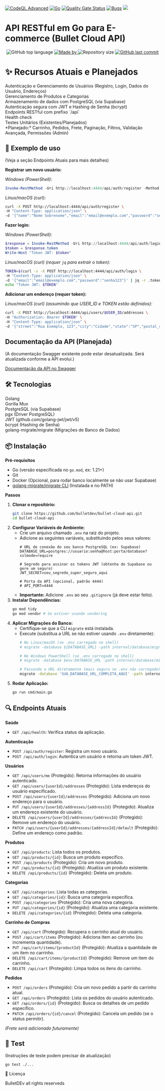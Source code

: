 <p align="center">
  
[![CodeQL Advanced](https://github.com/Bulletdev/bullet-cloud-api/actions/workflows/codeql.yml/badge.svg)](https://github.com/Bulletdev/bullet-cloud-api/actions/workflows/codeql.yml)
[![Go](https://github.com/Bulletdev/bullet-cloud-api/actions/workflows/go.yml/badge.svg)](https://github.com/Bulletdev/bullet-cloud-api/actions/workflows/go.yml)
[![Quality Gate Status](https://sonarcloud.io/api/project_badges/measure?project=Bulletdev_Arremate-certo&metric=alert_status)](https://sonarcloud.io/summary/new_code?id=Bulletdev_Arremate-certo)
[![Bugs](https://sonarcloud.io/api/project_badges/measure?project=Bulletdev_Arremate-certo&metric=bugs)](https://sonarcloud.io/summary/new_code?id=Bulletdev_Arremate-certo)
<img src="https://img.shields.io/badge/status-Produção-Orange"> 
</p>     
   
# API RESTful em Go para E-commerce (Bullet Cloud API)
 
<p align="center"> 
  <img alt="GitHub top language" src="https://img.shields.io/github/languages/top/Bulletdev/bullet-cloud-api?color=04D361&labelColor=000000">  
  
  <a href="https://www.linkedin.com/in/Michael-Bullet/">
    <img alt="Made by" src="https://img.shields.io/static/v1?label=made%20by&message=Michael%20Bullet&color=04D361&labelColor=000000">
  </a>  
  
  <img alt="Repository size" src="https://img.shields.io/github/repo-size/bulletdev/bullet-cloud-api?color=04D361&labelColor=000000">
  
  <a href="https://github.com/Bulletdev/bullet-cloud-api/commits/master">
    <img alt="GitHub last commit" src="https://img.shields.io/github/last-commit/bulletdev/bullet-cloud-api?color=04D361&labelColor=000000">
  </a>
</p>

# ✨ Recursos Atuais e Planejados
<div>
Autenticação e Gerenciamento de Usuários (Registro, Login, Dados do Usuário, Endereços)
</div>  
<div>
Gerenciamento de Produtos e Categorias
</div>
<div>
Armazenamento de dados com PostgreSQL (via Supabase)
</div> 
<div>
Autenticação segura com JWT e Hashing de Senha (bcrypt)
</div> 
<div>
Endpoints RESTful com prefixo `/api`
</div> 
<div>
Health check
</div> 
<div> 
Testes Unitários (Existentes/Planejados)
</div> 
<div>
*Planejado:* Carrinho, Pedidos, Frete, Paginação, Filtros, Validação Avançada, Permissões (Admin)
</div>

## 🚀 Exemplo de uso

(Veja a seção Endpoints Atuais para mais detalhes)

**Registrar um novo usuário:**

*Windows (PowerShell):*
```powershell
Invoke-RestMethod -Uri http://localhost:4444/api/auth/register -Method POST -ContentType "application/json" -Body '{"name":"Nome Sobrenome","email":"email@exemplo.com","password":"senha123"}'
```
*Linux/macOS (curl):*
```bash
curl -X POST http://localhost:4444/api/auth/register \
-H "Content-Type: application/json" \
-d '{"name":"Nome Sobrenome","email":"email@exemplo.com","password":"senha123"}'
```

**Fazer login:**

*Windows (PowerShell):*
```powershell
$response = Invoke-RestMethod -Uri http://localhost:4444/api/auth/login -Method POST -ContentType "application/json" -Body '{"email":"email@exemplo.com","password":"senha123"}'
$token = $response.token
Write-Host "Token JWT: $token"
```
*Linux/macOS (curl) (requer `jq` para extrair o token):*
```bash
TOKEN=$(curl -s -X POST http://localhost:4444/api/auth/login \
-H "Content-Type: application/json" \
-d '{"email":"email@exemplo.com","password":"senha123"}' | jq -r .token)
echo "Token JWT: $TOKEN"
```

**Adicionar um endereço (requer token):**

*Linux/macOS (curl) (assumindo que USER_ID e TOKEN estão definidos):*
```bash
curl -X POST http://localhost:4444/api/users/$USER_ID/addresses \
-H "Authorization: Bearer $TOKEN" \
-H "Content-Type: application/json" \
-d '{"street":"Rua Exemplo, 123","city":"Cidade","state":"SP","postal_code":"12345-678","country":"Brasil","is_default":true}'
```

## Documentação da API (Planejada)

(A documentação Swagger existente pode estar desatualizada. Será atualizada conforme a API evolui.)

[Documentação da API no Swagger](https://app.swaggerhub.com/apis-docs/bulletcloud/Estoque/1.1) 


## 🛠 Tecnologias

<div>
Golang
</div> 
<div>  
Gorilla Mux
</div> 
<div>
PostgreSQL (via Supabase)
</div>
<div>
pgx (Driver PostgreSQL)
</div>
<div>
JWT (github.com/golang-jwt/jwt/v5)
</div>
<div>
bcrypt (Hashing de Senha)
</div>
<div>
golang-migrate/migrate (Migrações de Banco de Dados)
</div>


## 📦 Instalação

**Pré-requisitos**

*   Go (versão especificada no `go.mod`, ex: 1.21+)
*   Git
*   Docker (Opcional, para rodar banco localmente se não usar Supabase)
*   [golang-migrate/migrate CLI](https://github.com/golang-migrate/migrate/tree/master/cmd/migrate) (Instalada e no PATH)

**Passos**

1.  **Clonar o repositório:**
    ```bash
    git clone https://github.com/bulletdev/bullet-cloud-api.git
    cd bullet-cloud-api
    ```
2.  **Configurar Variáveis de Ambiente:**
    *   Crie um arquivo chamado `.env` na raiz do projeto.
    *   Adicione as seguintes variáveis, substituindo pelos seus valores:
        ```env
        # URL de conexão do seu banco PostgreSQL (ex: Supabase)
        DATABASE_URL=postgres://usuario:senha@host:porta/database?sslmode=require
        
        # Segredo para assinar os tokens JWT (obtenha do Supabase ou gere um seguro)
        JWT_SECRET=seu_segredo_super_seguro_aqui 
        
        # Porta da API (opcional, padrão 4444)
        # API_PORT=4444 
        ```
    *   **Importante:** Adicione `.env` ao seu `.gitignore` (já deve estar feito).
3.  **Instalar Dependências:**
    ```bash
    go mod tidy
    go mod vendor # Se estiver usando vendoring
    ```
4.  **Aplicar Migrações do Banco:**
    *   Certifique-se que a CLI `migrate` está instalada.
    *   Execute (substitua a URL se não estiver usando `.env` diretamente):
        ```bash
        # No Linux/macOS (se .env carregado no shell)
        # migrate -database ${DATABASE_URL} -path internal/database/migrations up
        
        # No Windows PowerShell (se .env carregado no shell)
        # migrate -database $env:DATABASE_URL -path internal/database/migrations up
        
        # Passando a URL diretamente (mais seguro se .env não carregado)
        migrate -database 'SUA_DATABASE_URL_COMPLETA_AQUI' -path internal/database/migrations up 
        ```
5.  **Rodar Aplicação:**
    ```bash
    go run cmd/main.go
    ```

## 🔍 Endpoints Atuais

**Saúde**
*   `GET /api/health`: Verifica status da aplicação.

**Autenticação**
*   `POST /api/auth/register`: Registra um novo usuário.
*   `POST /api/auth/login`: Autentica um usuário e retorna um token JWT.

**Usuários**
*   `GET /api/users/me` (Protegido): Retorna informações do usuário autenticado.
*   `GET /api/users/{userId}/addresses` (Protegido): Lista endereços do usuário especificado.
*   `POST /api/users/{userId}/addresses` (Protegido): Adiciona um novo endereço para o usuário.
*   `PUT /api/users/{userId}/addresses/{addressId}` (Protegido): Atualiza um endereço existente do usuário.
*   `DELETE /api/users/{userId}/addresses/{addressId}` (Protegido): Remove um endereço do usuário.
*   `PATCH /api/users/{userId}/addresses/{addressId}/default` (Protegido): Define um endereço como padrão.

**Produtos**
*   `GET /api/products`: Lista todos os produtos.
*   `GET /api/products/{id}`: Busca um produto específico.
*   `POST /api/products` (Protegido): Cria um novo produto.
*   `PUT /api/products/{id}` (Protegido): Atualiza um produto existente.
*   `DELETE /api/products/{id}` (Protegido): Deleta um produto.

**Categorias**
*   `GET /api/categories`: Lista todas as categorias.
*   `GET /api/categories/{id}`: Busca uma categoria específica.
*   `POST /api/categories` (Protegido): Cria uma nova categoria.
*   `PUT /api/categories/{id}` (Protegido): Atualiza uma categoria existente.
*   `DELETE /api/categories/{id}` (Protegido): Deleta uma categoria.

**Carrinho de Compras**
*   `GET /api/cart` (Protegido): Recupera o carrinho atual do usuário.
*   `POST /api/cart/items` (Protegido): Adiciona item ao carrinho (ou incrementa quantidade).
*   `PUT /api/cart/items/{productId}` (Protegido): Atualiza a quantidade de um item no carrinho.
*   `DELETE /api/cart/items/{productId}` (Protegido): Remove um item do carrinho.
*   `DELETE /api/cart` (Protegido): Limpa todos os itens do carrinho.

**Pedidos**
*   `POST /api/orders` (Protegido): Cria um novo pedido a partir do carrinho atual.
*   `GET /api/orders` (Protegido): Lista os pedidos do usuário autenticado.
*   `GET /api/orders/{id}` (Protegido): Busca os detalhes de um pedido específico.
*   `PATCH /api/orders/{id}/cancel` (Protegido): Cancela um pedido (se o status permitir).

*(Frete será adicionado futuramente)*


## 🧪 Test

(Instruções de teste podem precisar de atualização)

```bash
go test ./...
```

📄 Licença

BulletDEv all rights reserveds
